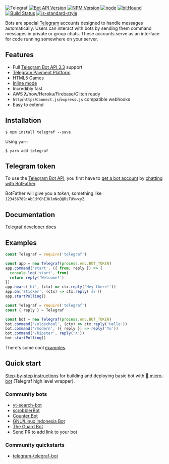 ![Telegraf](docs/header.png)
[![Bot API Version](https://img.shields.io/badge/Bot%20API-v3.2-f36caf.svg?style=flat-square)](https://core.telegram.org/bots/api)
[![NPM Version](https://img.shields.io/npm/v/telegraf.svg?style=flat-square)](https://www.npmjs.com/package/telegraf)
[![node](https://img.shields.io/node/v/telegraf.svg?style=flat-square)](https://www.npmjs.com/package/telegraf)
[![bitHound](https://img.shields.io/bithound/code/github/telegraf/telegraf.svg?style=flat-square)](https://www.bithound.io/github/telegraf/telegraf)
[![Build Status](https://img.shields.io/travis/telegraf/telegraf.svg?branch=master&style=flat-square)](https://travis-ci.org/telegraf/telegraf)
[![js-standard-style](https://img.shields.io/badge/code%20style-standard-brightgreen.svg?style=flat-square)](http://standardjs.com/)

Bots are special [Telegram](https://telegram.org) accounts designed to handle messages automatically. 
Users can interact with bots by sending them command messages in private or group chats. 
These accounts serve as an interface for code running somewhere on your server.

## Features

- Full [Telegram Bot API 3.3](https://core.telegram.org/bots/api) support
- [Telegram Payment Platform](https://telegram.org/blog/payments)
- [HTML5 Games](https://core.telegram.org/bots/api#games)
- [Inline mode](https://core.telegram.org/bots/api#inline-mode)
- Incredibly fast
- AWS **λ**/now/Heroku/Firebase/Glitch ready
- `http`/`https`/`Connect.js`/`express.js` compatible webhooks
- Easy to extend

## Installation

```
$ npm install telegraf --save
```

Using `yarn`
```
$ yarn add telegraf
```

## Telegram token

To use the [Telegram Bot API](https://core.telegram.org/bots/api), 
you first have to [get a bot account](https://core.telegram.org/bots) 
by [chatting with BotFather](https://core.telegram.org/bots#6-botfather).

BotFather will give you a *token*, something like `123456789:AbCdfGhIJKlmNoQQRsTUVwxyZ`.

## Documentation

[Telegraf developer docs](http://telegraf.js.org)

## Examples
  
```js
const Telegraf = require('telegraf')

const app = new Telegraf(process.env.BOT_TOKEN)
app.command('start', ({ from, reply }) => {
  console.log('start', from)
  return reply('Welcome!')
})
app.hears('hi', (ctx) => ctx.reply('Hey there!'))
app.on('sticker', (ctx) => ctx.reply('👍'))
app.startPolling()
```

```js
const Telegraf = require('telegraf')
const { reply } = Telegraf

const bot = new Telegraf(process.env.BOT_TOKEN)
bot.command('/oldschool', (ctx) => ctx.reply('Hello'))
bot.command('/modern', ({ reply }) => reply('Yo'))
bot.command('/hipster', reply('λ'))
bot.startPolling()
```

There's some cool [examples](https://github.com/telegraf/telegraf/tree/master/examples).

## Quick start

[Step-by-step instructions](https://github.com/telegraf/micro-bot) for building and deploying basic bot with [🤖 micro-bot](https://github.com/telegraf/micro-bot) (Telegraf high level wrapper).

### Community bots
* [yt-search-bot](https://github.com/Finalgalaxy/yt-search-bot)
* [scrobblerBot](https://github.com/drvirtuozov/scrobblerBot)
* [Counter Bot](https://github.com/leodj/telegram-counter-bot)
* [GNU/Linux Indonesia Bot](https://github.com/bgli/bglibot-js)
* [The Guard Bot](https://github.com/TheDevs-Network/the-guard-bot)
* Send PR to add link to your bot

### Community quickstarts
* [telegram-telegraf-bot](https://github.com/Finalgalaxy/telegram-telegraf-bot)

